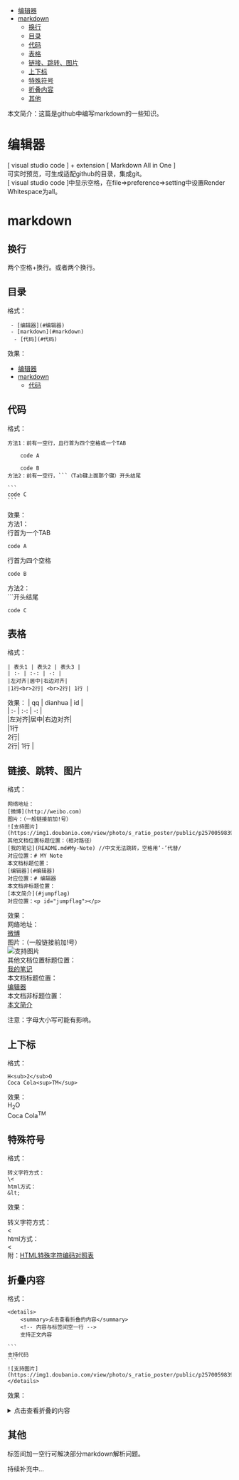 - [编辑器](#编辑器)
- [markdown](#markdown)
  - [换行](#换行)
  - [目录](#目录)
  - [代码](#代码)
  - [表格](#表格)
  - [链接、跳转、图片](#链接跳转图片)
  - [上下标](#上下标)
  - [特殊符号](#特殊符号)
  - [折叠内容](#折叠内容)
  - [其他](#其他)


<p id="jumpflag" ></p>本文简介：这篇是github中编写markdown的一些知识。  

# 编辑器
[ visual studio code ] + extension [ Markdown All in One ]   
可实时预览，可生成适配github的目录，集成git。  
[ visual studio code ]中显示空格，在file=>preference=>setting中设置Render Whitespace为all。  

# markdown  

## 换行  

两个空格+换行。或者两个换行。

## 目录  

格式：  

     - [编辑器](#编辑器)
     - [markdown](#markdown)
      - [代码](#代码)
    

效果：
 - [编辑器](#编辑器)
 - [markdown](#markdown)
   - [代码](#代码)



## 代码
格式：  

    方法1：前有一空行，且行首为四个空格或一个TAB

        code A

        code B
    方法2：前有一空行，```（Tab键上面那个键）开头结尾

    ```
    code C
    ```
    
    
效果：  
方法1：  
行首为一个TAB

    code A  
行首为四个空格

    code B  
方法2：  
\`\`\`开头结尾

```
code C
```



## 表格  
格式：  
```
| 表头1 | 表头2 | 表头3 |  
| :- | :-: | -: |  
|左对齐|居中|右边对齐|  
|1行<br>2行| <br>2行| 1行 |  
```
效果：
| qq | dianhua | id |  
| :- | :-: | -: |  
|左对齐|居中|右边对齐|  
|1行<br>2行| <br>2行| 1行 |  

## 链接、跳转、图片  
格式：  

    网络地址：  
    [微博](http://weibo.com)  
    图片：（一般链接前加!号）  
    ![支持图片](https://img1.doubanio.com/view/photo/s_ratio_poster/public/p2570059839.webp)  
    其他文档位置标题位置：（相对路径）  
    [我的笔记](README.md#My-Note) //中文无法跳转，空格用‘-’代替/  
    对应位置：# MY Note 
    本文档标题位置：  
    [编辑器](#编辑器)  
    对应位置：# 编辑器
    本文档非标题位置： 
    [本文简介](#jumpflag)
    对应位置：<p id="jumpflag"></p>
效果：  
网络地址：  
[微博](http://weibo.com)  
图片：（一般链接前加!号）  
![支持图片](https://img1.doubanio.com/view/photo/s_ratio_poster/public/p2570059839.webp)  
其他文档位置标题位置：  
[我的笔记](README.md#My-Note)  
本文档标题位置：  
[编辑器](#编辑器)  
本文档非标题位置：  
[本文简介](#jumpflag)  

注意：字母大小写可能有影响。



## 上下标  
格式：  

    H<sub>2</sub>O
    Coca Cola<sup>TM</sup>
效果：  
H<sub>2</sub>O  
Coca Cola<sup>TM</sup>  

## 特殊符号  
格式：  

    转义字符方式：
    \<
    html方式：
    &lt;

效果：

转义字符方式：  
\<  
html方式：  
&lt;  
附：[HTML特殊字符编码对照表](https://www.jb51.net/onlineread/htmlchar.htm)

## 折叠内容  
格式：

    <details>
        <summary>点击查看折叠的内容</summary>
        <!-- 内容与标签间空一行 -->
        支持正文内容

    ```
    支持代码
    ```
    ![支持图片](https://img1.doubanio.com/view/photo/s_ratio_poster/public/p2570059839.webp)
    </details>
效果：

<details>
        <summary>点击查看折叠的内容</summary>
        <!-- 内容与标签间空一行 -->
        支持正文内容  

```
支持代码
```
![支持图片](https://img1.doubanio.com/view/photo/s_ratio_poster/public/p2570059839.webp)
</details>

## 其他  

标签间加一空行可解决部分markdown解析问题。  


持续补充中...  